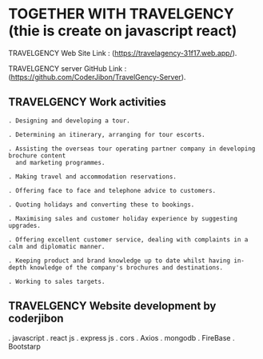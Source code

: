 # TOGETHER WITH TRAVELGENCY (thie is create on javascript react)

TRAVELGENCY Web Site Link : (https://travelagency-31f17.web.app/).

TRAVELGENCY server GitHub Link : (https://github.com/CoderJibon/TravelGency-Server).

## TRAVELGENCY  Work activities
    . Designing and developing a tour.

    . Determining an itinerary, arranging for tour escorts.

    . Assisting the overseas tour operating partner company in developing brochure content   
      and marketing programmes.

    . Making travel and accommodation reservations.

    . Offering face to face and telephone advice to customers.

    . Quoting holidays and converting these to bookings.

    . Maximising sales and customer holiday experience by suggesting upgrades.

    . Offering excellent customer service, dealing with complaints in a calm and diplomatic manner.

    . Keeping product and brand knowledge up to date whilst having in-depth knowledge of the company's brochures and destinations.

    . Working to sales targets.

## TRAVELGENCY  Website development by coderjibon
. javascript
. react js
. express js
. cors
. Axios
. mongodb
. FireBase
. Bootstarp